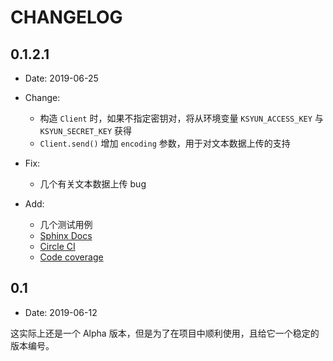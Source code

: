 # CHANGELOG

## 0.1.2.1

- Date: 2019-06-25

- Change:
  - 构造 `Client` 时，如果不指定密钥对，将从环境变量 `KSYUN_ACCESS_KEY` 与 `KSYUN_SECRET_KEY` 获得
  - `Client.send()` 增加 `encoding` 参数，用于对文本数据上传的支持
- Fix:
  - 几个有关文本数据上传 bug
- Add:
  - 几个测试用例
  - [Sphinx Docs](https://ks33requests.readthedocs.io)
  - [Circle CI](https://circleci.com/gh/tanbro/ks33requests)
  - [Code coverage](https://codecov.io/gh/tanbro/ks33requests)

## 0.1

- Date: 2019-06-12

这实际上还是一个 Alpha 版本，但是为了在项目中顺利使用，且给它一个稳定的版本编号。
